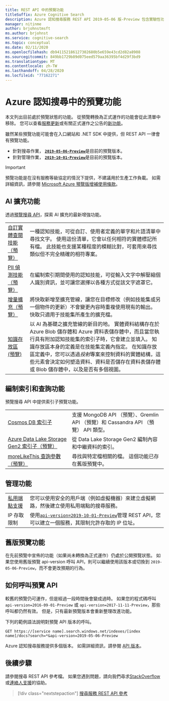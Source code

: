```yaml
---
title: REST API 中的預覽功能
titleSuffix: Azure Cognitive Search
description: Azure 認知搜尋服務 REST API 2019-05-06 版-Preview 包含實驗性功能，例如知識存放區和增量擴充的索引子快取。
manager: nitinme
author: brjohnstmsft
ms.author: brjohnst
ms.service: cognitive-search
ms.topic: conceptual
ms.date: 02/11/2020
ms.openlocfilehash: db941152186127302680b5e659e43cd2d82a8908
ms.sourcegitcommit: 849bb1729b89d075eed579aa36395bf4d29f3bd9
ms.translationtype: MT
ms.contentlocale: zh-TW
ms.lasthandoff: 04/28/2020
ms.locfileid: "77162271"
---
```

# <a name="preview-features-in-azure-cognitive-search"></a>Azure 認知搜尋中的預覽功能

本文列出目前處於預覽狀態的功能。 從預覽轉換為正式運作的功能會從此清單中移除。 您可以查看[服務更新](https://azure.microsoft.com/updates/?product=search)或有關正式運作之公告的[新功能](whats-new.md)。

雖然某些預覽功能可能會在入口網站和 .NET SDK 中提供，但 REST API 一律會有預覽功能。

+ 針對搜尋作業， [**`2019-05-06-Preview`**](https://docs.microsoft.com/rest/api/searchservice/index-2019-05-06-preview)是目前的預覽版本。
+ 針對管理作業， [**`2019-10-01-Preview`**](https://docs.microsoft.com/rest/api/searchmanagement/index-2019-10-01-preview)是目前的預覽版本。

> [!IMPORTANT]
> 預覽功能是在沒有服務等級協定的情況下提供，不建議用於生產工作負載。 如需詳細資訊，請參閱 [Microsoft Azure 預覽版增補使用條款](https://azure.microsoft.com/support/legal/preview-supplemental-terms/)。

## <a name="ai-enrichment-features"></a>AI 擴充功能

透過[預覽搜尋 API](https://docs.microsoft.com/rest/api/searchservice/index-2019-05-06-preview)，探索 AI 擴充的最新增強功能。

|||
|-|-|
| [自訂實體查閱技能（預覽）](cognitive-search-skill-custom-entity-lookup.md ) | 一種認知技能，可從自訂、使用者定義的單字和片語清單中尋找文字。 使用這份清單，它會以任何相符的實體標記所有檔。 此技能也支援某種程度的模糊比對，可套用來尋找類似但不完全精確的相符專案。 | 
| [PII 偵測技能（預覽）](cognitive-search-skill-pii-detection.md) | 在編制索引期間使用的認知技能，可從輸入文字中解壓縮個人識別資訊，並可讓您選擇以各種方式從該文字遮罩它。| 
| [增量擴充（預覽）](cognitive-search-incremental-indexing-conceptual.md) | 將快取新增至擴充管線，讓您在目標修改（例如技能集或另一個物件的更新）不會變更內容時重複使用現有的輸出。 快取只適用于技能集所產生的擴充檔。| 
| [知識存放區 (預覽)](knowledge-store-concept-intro.md) | 以 AI 為基礎之擴充管線的新目的地。 實體資料結構存在於 Azure Blob 儲存體和 Azure 資料表儲存體中，而且當您執行具有附加認知技能集的索引子時，它會建立並填入。 知識存放區本身的定義是在技能集定義內指定。 在知識存放區定義中，您可以透過*投射*專案來控制資料的實體結構，這些元素會決定如何塑造資料、資料是否儲存在資料表儲存體或 Blob 儲存體中，以及是否有多個視圖。| 

## <a name="indexing-and-query-features"></a>編制索引和查詢功能

預覽搜尋 API 中提供索引子預覽功能。 

|||
|-|-|
| [Cosmos DB 索引子](search-howto-index-cosmosdb.md) | 支援 MongoDB API （預覽）、Gremlin API （預覽）和 Cassandra API （預覽） API 類型。 | 
|  [Azure Data Lake Storage Gen2 索引子（預覽）](search-howto-index-azure-data-lake-storage.md) | 從 Data Lake Storage Gen2 編制內容和中繼資料的索引。| 
| [moreLikeThis 查詢參數（預覽）](search-more-like-this.md) | 尋找與特定檔相關的檔。 這個功能已存在舊版預覽中。 | 

## <a name="management-features"></a>管理功能

|||
|-|-|
| [私用端點支援](service-create-private-endpoint.md) | 您可以使用安全的用戶端（例如虛擬機器）來建立虛擬網路，然後建立使用私用端點的搜尋服務。 |
| IP 存取限制 | 使用[`api-version=2019-10-01-Preview`](https://docs.microsoft.com/rest/api/searchmanagement/index-2019-10-01-preview)管理 REST API，您可以建立一個服務，其限制允許存取的 IP 位址。 |

## <a name="earlier-preview-features"></a>舊版預覽功能

在先前預覽中宣佈的功能（如果尚未轉換為正式運作）仍處於公開預覽狀態。 如果您使用舊版預覽 api-version 呼叫 API，則可以繼續使用該版本或切換到 `2019-05-06-Preview`，而不會更改預期的行為。

## <a name="how-to-call-a-preview-api"></a>如何呼叫預覽 API

較舊的預覽仍可運作，但是經過一段時間後會變成過時。 如果您的程式碼呼叫 `api-version=2016-09-01-Preview` 或 `api-version=2017-11-11-Preview`，那些呼叫都仍然有效。 但是，只有最新預覽版本會重新整理改進功能。 

下列的範例語法說明對預覽 API 版本的呼叫。

    GET https://[service name].search.windows.net/indexes/[index name]/docs?search=*&api-version=2019-05-06-Preview

Azure 認知搜尋服務提供多個版本。 如需詳細資訊，請參閱 [API 版本](search-api-versions.md)。

## <a name="next-steps"></a>後續步驟

請參閱搜尋 REST API 參考檔。 如果您遇到問題，請向我們尋求[StackOverflow](https://stackoverflow.com/)或[連絡人支援](https://azure.microsoft.com/support/community/?product=search)的協助。

> [!div class="nextstepaction"]
> [搜尋服務 REST API 參考](https://docs.microsoft.com/rest/api/searchservice/)